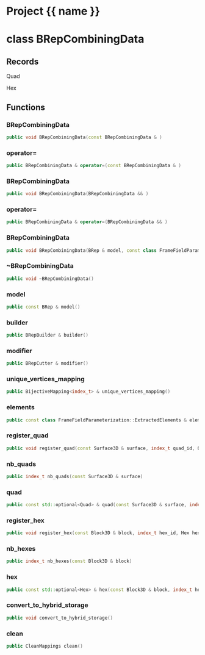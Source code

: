 <script setup>
import {useRoute} from 'vitepress'
const {path} = useRoute()
const tokens = path.split('/')
const words = tokens[2].split('-');
for (let i = 0; i < words.length; i++) {
    words[i] = words[i].charAt(0).toUpperCase() + words[i].slice(1);
    words[i] = words[i].replace('geode', 'Geode')
}
const name = words.join('-');
</script>
# Project {{ name }}

# class BRepCombiningData


## Records

Quad

Hex



## Functions

### BRepCombiningData

```cpp
public void BRepCombiningData(const BRepCombiningData & )
```


### operator=

```cpp
public BRepCombiningData & operator=(const BRepCombiningData & )
```


### BRepCombiningData

```cpp
public void BRepCombiningData(BRepCombiningData && )
```


### operator=

```cpp
public BRepCombiningData & operator=(BRepCombiningData && )
```


### BRepCombiningData

```cpp
public void BRepCombiningData(BRep & model, const class FrameFieldParameterization::ExtractedElements & elements)
```


### ~BRepCombiningData

```cpp
public void ~BRepCombiningData()
```


### model

```cpp
public const BRep & model()
```


### builder

```cpp
public BRepBuilder & builder()
```


### modifier

```cpp
public BRepCutter & modifier()
```


### unique_vertices_mapping

```cpp
public BijectiveMapping<index_t> & unique_vertices_mapping()
```


### elements

```cpp
public const class FrameFieldParameterization::ExtractedElements & elements()
```


### register_quad

```cpp
public void register_quad(const Surface3D & surface, index_t quad_id, Quad quad)
```


### nb_quads

```cpp
public index_t nb_quads(const Surface3D & surface)
```


### quad

```cpp
public const std::optional<Quad> & quad(const Surface3D & surface, index_t quad_id)
```


### register_hex

```cpp
public void register_hex(const Block3D & block, index_t hex_id, Hex hex)
```


### nb_hexes

```cpp
public index_t nb_hexes(const Block3D & block)
```


### hex

```cpp
public const std::optional<Hex> & hex(const Block3D & block, index_t hex_id)
```


### convert_to_hybrid_storage

```cpp
public void convert_to_hybrid_storage()
```


### clean

```cpp
public CleanMappings clean()
```




